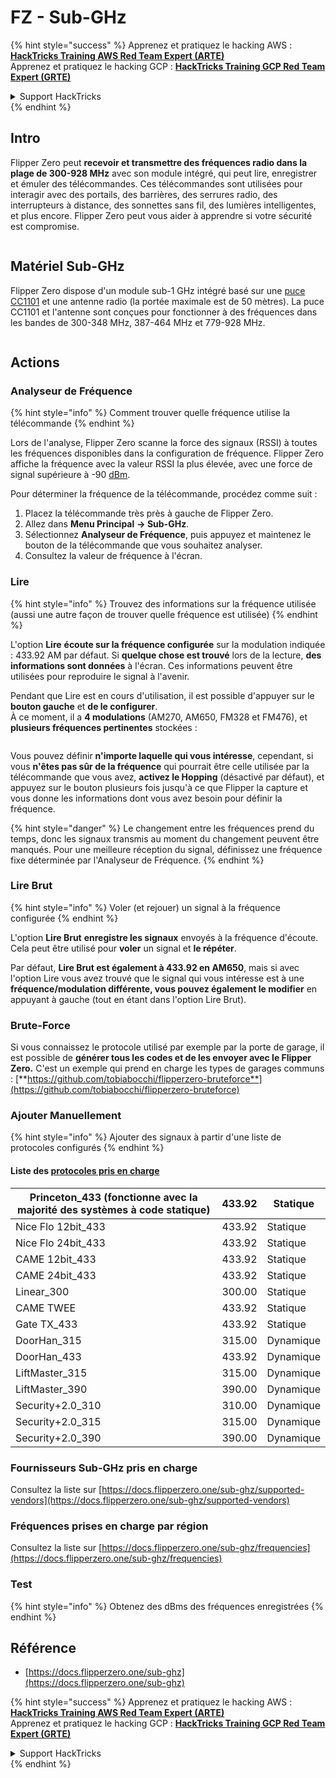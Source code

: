# FZ - Sub-GHz

{% hint style="success" %}
Apprenez et pratiquez le hacking AWS :<img src="/.gitbook/assets/arte.png" alt="" data-size="line">[**HackTricks Training AWS Red Team Expert (ARTE)**](https://training.hacktricks.xyz/courses/arte)<img src="/.gitbook/assets/arte.png" alt="" data-size="line">\
Apprenez et pratiquez le hacking GCP : <img src="/.gitbook/assets/grte.png" alt="" data-size="line">[**HackTricks Training GCP Red Team Expert (GRTE)**<img src="/.gitbook/assets/grte.png" alt="" data-size="line">](https://training.hacktricks.xyz/courses/grte)

<details>

<summary>Support HackTricks</summary>

* Consultez les [**plans d'abonnement**](https://github.com/sponsors/carlospolop) !
* **Rejoignez le** 💬 [**groupe Discord**](https://discord.gg/hRep4RUj7f) ou le [**groupe telegram**](https://t.me/peass) ou **suivez-nous sur** **Twitter** 🐦 [**@hacktricks\_live**](https://twitter.com/hacktricks\_live)**.**
* **Partagez des astuces de hacking en soumettant des PRs aux** [**HackTricks**](https://github.com/carlospolop/hacktricks) et [**HackTricks Cloud**](https://github.com/carlospolop/hacktricks-cloud) dépôts GitHub.

</details>
{% endhint %}


## Intro <a href="#kfpn7" id="kfpn7"></a>

Flipper Zero peut **recevoir et transmettre des fréquences radio dans la plage de 300-928 MHz** avec son module intégré, qui peut lire, enregistrer et émuler des télécommandes. Ces télécommandes sont utilisées pour interagir avec des portails, des barrières, des serrures radio, des interrupteurs à distance, des sonnettes sans fil, des lumières intelligentes, et plus encore. Flipper Zero peut vous aider à apprendre si votre sécurité est compromise.

<figure><img src="../../../.gitbook/assets/image (714).png" alt=""><figcaption></figcaption></figure>

## Matériel Sub-GHz <a href="#kfpn7" id="kfpn7"></a>

Flipper Zero dispose d'un module sub-1 GHz intégré basé sur une [﻿](https://www.st.com/en/nfc/st25r3916.html#overview)﻿[puce CC1101](https://www.ti.com/lit/ds/symlink/cc1101.pdf) et une antenne radio (la portée maximale est de 50 mètres). La puce CC1101 et l'antenne sont conçues pour fonctionner à des fréquences dans les bandes de 300-348 MHz, 387-464 MHz et 779-928 MHz.

<figure><img src="../../../.gitbook/assets/image (923).png" alt=""><figcaption></figcaption></figure>

## Actions

### Analyseur de Fréquence

{% hint style="info" %}
Comment trouver quelle fréquence utilise la télécommande
{% endhint %}

Lors de l'analyse, Flipper Zero scanne la force des signaux (RSSI) à toutes les fréquences disponibles dans la configuration de fréquence. Flipper Zero affiche la fréquence avec la valeur RSSI la plus élevée, avec une force de signal supérieure à -90 [dBm](https://en.wikipedia.org/wiki/DBm).

Pour déterminer la fréquence de la télécommande, procédez comme suit :

1. Placez la télécommande très près à gauche de Flipper Zero.
2. Allez dans **Menu Principal** **→ Sub-GHz**.
3. Sélectionnez **Analyseur de Fréquence**, puis appuyez et maintenez le bouton de la télécommande que vous souhaitez analyser.
4. Consultez la valeur de fréquence à l'écran.

### Lire

{% hint style="info" %}
Trouvez des informations sur la fréquence utilisée (aussi une autre façon de trouver quelle fréquence est utilisée)
{% endhint %}

L'option **Lire** **écoute sur la fréquence configurée** sur la modulation indiquée : 433.92 AM par défaut. Si **quelque chose est trouvé** lors de la lecture, **des informations sont données** à l'écran. Ces informations peuvent être utilisées pour reproduire le signal à l'avenir.

Pendant que Lire est en cours d'utilisation, il est possible d'appuyer sur le **bouton gauche** et **de le configurer**.\
À ce moment, il a **4 modulations** (AM270, AM650, FM328 et FM476), et **plusieurs fréquences pertinentes** stockées :

<figure><img src="../../../.gitbook/assets/image (947).png" alt=""><figcaption></figcaption></figure>

Vous pouvez définir **n'importe laquelle qui vous intéresse**, cependant, si vous **n'êtes pas sûr de la fréquence** qui pourrait être celle utilisée par la télécommande que vous avez, **activez le Hopping** (désactivé par défaut), et appuyez sur le bouton plusieurs fois jusqu'à ce que Flipper la capture et vous donne les informations dont vous avez besoin pour définir la fréquence.

{% hint style="danger" %}
Le changement entre les fréquences prend du temps, donc les signaux transmis au moment du changement peuvent être manqués. Pour une meilleure réception du signal, définissez une fréquence fixe déterminée par l'Analyseur de Fréquence.
{% endhint %}

### **Lire Brut**

{% hint style="info" %}
Voler (et rejouer) un signal à la fréquence configurée
{% endhint %}

L'option **Lire Brut** **enregistre les signaux** envoyés à la fréquence d'écoute. Cela peut être utilisé pour **voler** un signal et **le répéter**.

Par défaut, **Lire Brut est également à 433.92 en AM650**, mais si avec l'option Lire vous avez trouvé que le signal qui vous intéresse est à une **fréquence/modulation différente, vous pouvez également le modifier** en appuyant à gauche (tout en étant dans l'option Lire Brut).

### Brute-Force

Si vous connaissez le protocole utilisé par exemple par la porte de garage, il est possible de **générer tous les codes et de les envoyer avec le Flipper Zero.** C'est un exemple qui prend en charge les types de garages communs : [**https://github.com/tobiabocchi/flipperzero-bruteforce**](https://github.com/tobiabocchi/flipperzero-bruteforce)

### Ajouter Manuellement

{% hint style="info" %}
Ajouter des signaux à partir d'une liste de protocoles configurés
{% endhint %}

#### Liste des [protocoles pris en charge](https://docs.flipperzero.one/sub-ghz/add-new-remote) <a href="#id-3iglu" id="id-3iglu"></a>

| Princeton\_433 (fonctionne avec la majorité des systèmes à code statique) | 433.92 | Statique  |
| --------------------------------------------------------------- | ------ | ------- |
| Nice Flo 12bit\_433                                             | 433.92 | Statique  |
| Nice Flo 24bit\_433                                             | 433.92 | Statique  |
| CAME 12bit\_433                                                 | 433.92 | Statique  |
| CAME 24bit\_433                                                 | 433.92 | Statique  |
| Linear\_300                                                     | 300.00 | Statique  |
| CAME TWEE                                                       | 433.92 | Statique  |
| Gate TX\_433                                                    | 433.92 | Statique  |
| DoorHan\_315                                                    | 315.00 | Dynamique |
| DoorHan\_433                                                    | 433.92 | Dynamique |
| LiftMaster\_315                                                 | 315.00 | Dynamique |
| LiftMaster\_390                                                 | 390.00 | Dynamique |
| Security+2.0\_310                                               | 310.00 | Dynamique |
| Security+2.0\_315                                               | 315.00 | Dynamique |
| Security+2.0\_390                                               | 390.00 | Dynamique |

### Fournisseurs Sub-GHz pris en charge

Consultez la liste sur [https://docs.flipperzero.one/sub-ghz/supported-vendors](https://docs.flipperzero.one/sub-ghz/supported-vendors)

### Fréquences prises en charge par région

Consultez la liste sur [https://docs.flipperzero.one/sub-ghz/frequencies](https://docs.flipperzero.one/sub-ghz/frequencies)

### Test

{% hint style="info" %}
Obtenez des dBms des fréquences enregistrées
{% endhint %}

## Référence

* [https://docs.flipperzero.one/sub-ghz](https://docs.flipperzero.one/sub-ghz)

{% hint style="success" %}
Apprenez et pratiquez le hacking AWS :<img src="/.gitbook/assets/arte.png" alt="" data-size="line">[**HackTricks Training AWS Red Team Expert (ARTE)**](https://training.hacktricks.xyz/courses/arte)<img src="/.gitbook/assets/arte.png" alt="" data-size="line">\
Apprenez et pratiquez le hacking GCP : <img src="/.gitbook/assets/grte.png" alt="" data-size="line">[**HackTricks Training GCP Red Team Expert (GRTE)**<img src="/.gitbook/assets/grte.png" alt="" data-size="line">](https://training.hacktricks.xyz/courses/grte)

<details>

<summary>Support HackTricks</summary>

* Consultez les [**plans d'abonnement**](https://github.com/sponsors/carlospolop) !
* **Rejoignez le** 💬 [**groupe Discord**](https://discord.gg/hRep4RUj7f) ou le [**groupe telegram**](https://t.me/peass) ou **suivez-nous sur** **Twitter** 🐦 [**@hacktricks\_live**](https://twitter.com/hacktricks\_live)**.**
* **Partagez des astuces de hacking en soumettant des PRs aux** [**HackTricks**](https://github.com/carlospolop/hacktricks) et [**HackTricks Cloud**](https://github.com/carlospolop/hacktricks-cloud) dépôts GitHub.

</details>
{% endhint %}
